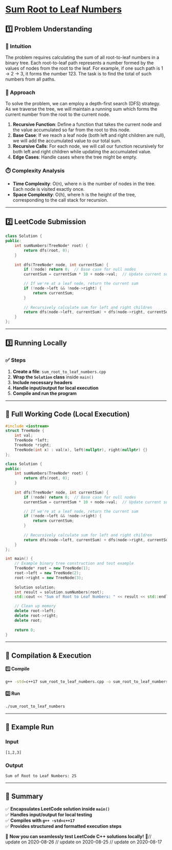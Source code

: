 # **[Sum Root to Leaf Numbers](https://leetcode.com/problems/sum-root-to-leaf-numbers/description/)**  

## **1️⃣ Problem Understanding**  
### **📌 Intuition**  
The problem requires calculating the sum of all root-to-leaf numbers in a binary tree. Each root-to-leaf path represents a number formed by the values of nodes from the root to the leaf. For example, if one such path is 1 → 2 → 3, it forms the number 123. The task is to find the total of such numbers from all paths.

### **🚀 Approach**  
To solve the problem, we can employ a depth-first search (DFS) strategy. As we traverse the tree, we will maintain a running sum which forms the current number from the root to the current node.

1. **Recursive Function**: Define a function that takes the current node and the value accumulated so far from the root to this node.
2. **Base Case**: If we reach a leaf node (both left and right children are null), we will add the accumulated value to our total sum.
3. **Recursive Calls**: For each node, we will call our function recursively for both left and right children while updating the accumulated value.
4. **Edge Cases**: Handle cases where the tree might be empty.

### **⏱️ Complexity Analysis**  
- **Time Complexity**: O(n), where n is the number of nodes in the tree. Each node is visited exactly once.
- **Space Complexity**: O(h), where h is the height of the tree, corresponding to the call stack for recursion.

---  

## **2️⃣ LeetCode Submission**  
```cpp
class Solution {
public:
    int sumNumbers(TreeNode* root) {
        return dfs(root, 0);
    }
    
    int dfs(TreeNode* node, int currentSum) {
        if (!node) return 0;  // Base case for null nodes
        currentSum = currentSum * 10 + node->val;  // Update current sum

        // If we're at a leaf node, return the current sum
        if (!node->left && !node->right) {
            return currentSum;
        }
        
        // Recursively calculate sum for left and right children
        return dfs(node->left, currentSum) + dfs(node->right, currentSum);
    }
};
```  

---  

## **3️⃣ Running Locally**  
### **✅ Steps**  
1. **Create a file**: `sum_root_to_leaf_numbers.cpp`  
2. **Wrap the `Solution` class** inside `main()`  
3. **Include necessary headers**  
4. **Handle input/output for local execution**  
5. **Compile and run the program**  

---  

## **📝 Full Working Code (Local Execution)**  
```cpp
#include <iostream>
struct TreeNode {
    int val;
    TreeNode *left;
    TreeNode *right;
    TreeNode(int x) : val(x), left(nullptr), right(nullptr) {}
};

class Solution {
public:
    int sumNumbers(TreeNode* root) {
        return dfs(root, 0);
    }
    
    int dfs(TreeNode* node, int currentSum) {
        if (!node) return 0;  // Base case for null nodes
        currentSum = currentSum * 10 + node->val;  // Update current sum

        // If we're at a leaf node, return the current sum
        if (!node->left && !node->right) {
            return currentSum;
        }
        
        // Recursively calculate sum for left and right children
        return dfs(node->left, currentSum) + dfs(node->right, currentSum);
    }
};

int main() {
    // Example binary tree construction and test example
    TreeNode* root = new TreeNode(1);
    root->left = new TreeNode(2);
    root->right = new TreeNode(3);
    
    Solution solution;
    int result = solution.sumNumbers(root);
    std::cout << "Sum of Root to Leaf Numbers: " << result << std::endl; // Expected output: 25 (12 + 13)

    // Clean up memory
    delete root->left;
    delete root->right;
    delete root;
    
    return 0;
}
```  

---  

## **🔧 Compilation & Execution**  
#### **1️⃣ Compile**  
```bash
g++ -std=c++17 sum_root_to_leaf_numbers.cpp -o sum_root_to_leaf_numbers
```  

#### **2️⃣ Run**  
```bash
./sum_root_to_leaf_numbers
```  

---  

## **🎯 Example Run**  
### **Input**  
```
[1,2,3]
```  
### **Output**  
```
Sum of Root to Leaf Numbers: 25
```  

---  

## **📌 Summary**  
✅ **Encapsulates LeetCode solution inside `main()`**  
✅ **Handles input/output for local testing**  
✅ **Compiles with `g++ -std=c++17`**  
✅ **Provides structured and formatted execution steps**  

🚀 **Now you can seamlessly test LeetCode C++ solutions locally!** 🚀// update on 2020-08-26
// update on 2020-08-25
// update on 2020-08-17
